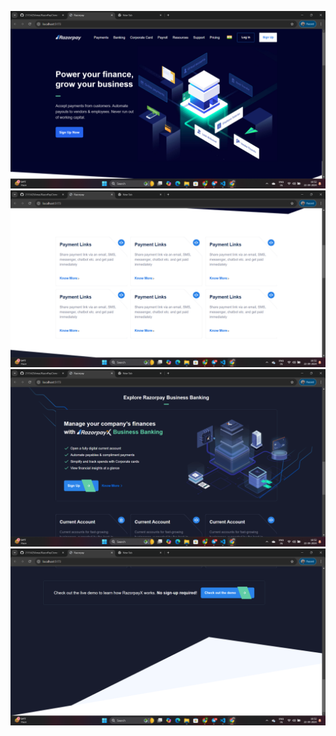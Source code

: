 ![alt text](<images/Screenshot (132).png>)
![alt text](<images/Screenshot (133).png>)
![alt text](<images/Screenshot (134).png>)
![alt text](<images/Screenshot (135).png>)